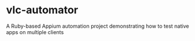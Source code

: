 # vlc-automator
A Ruby-based Appium automation project demonstrating how to test native apps on multiple clients
